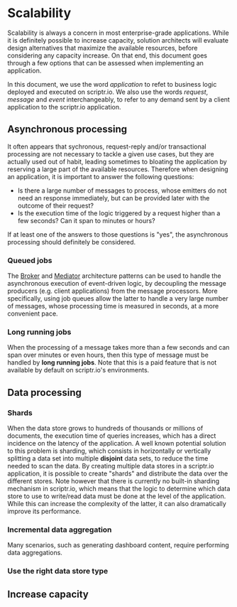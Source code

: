 # Scalability

Scalability is always a concern in most enterprise-grade applications. While it is definitely possible to increase capacity, solution architects will evaluate design alternatives that maximize the available resources, before considering any capacity increase. On that end, this document goes through a few options that can be assessed when implementing an application.

In this document, we use the word *application* to refet to business logic deployed and executed on scriptr.io. We also use the words *request*, *message* and *event* interchangeably, to refer to any demand sent by a client application to the scriptr.io application.

## Asynchronous processing

It often appears that sychronous, request-reply and/or transactional processing are not necessary to tackle a given use cases, but they are actually used out of habit, leading sometimes to bloating the application by reserving a large part of the available resources. Therefore when designing an application, it is important to answer the following questions:
- Is there a large number of messages to process, whose emitters do not need an response immediately, but can be provided later with the outcome of their request?
- Is the execution time of the logic triggered by a request higher than a few seconds? Can it span to minutes or hours? 

If at least one of the answers to those questions is "yes", the asynchronous processing should definitely be considered.

### Queued jobs
The [Broker](./broker.md) and [Mediator](./mediator.md) architecture patterns can be used to handle the asynchronous execution of event-driven logic, by decoupling the message producers (e.g. client applications) from the message processors. More specifically, using job queues allow the latter to handle a very large number of messages, whose processing time is measured in seconds, at a more convenient pace.

### Long running jobs
When the processing of a message takes more than a few seconds and can span over minutes or even hours, then this type of message must be handled by **long running jobs**. Note that this is a paid feature that is not available by default on scriptr.io's environments.

## Data processing


### Shards
When the data store grows to hundreds of thousands or millions of documents, the execution time of queries increases, which has a direct incidence on the latency of the application. A well known potential solution to this problem is sharding, which consists in horizontally or vertically splitting a data set into multiple **disjoint** data sets, to reduce the time needed to scan the data. By creating multiple data stores in a scriptr.io application, it is possible to create "shards" and distribute the data over the different stores. Note however that there is currently no built-in sharding mechanism in scriptr.io, which means that the logic to determine which data store to use to write/read data must be done at the level of the application. While this can increase the complexity of the latter, it can also dramatically improve its performance.

### Incremental data aggregation
Many scenarios, such as generating dashboard content, require performing data aggregations. 

### Use the right data store type

## Increase capacity
